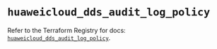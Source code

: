 # `huaweicloud_dds_audit_log_policy`

Refer to the Terraform Registry for docs: [`huaweicloud_dds_audit_log_policy`](https://registry.terraform.io/providers/huaweicloud/huaweicloud/1.71.1/docs/resources/dds_audit_log_policy).
